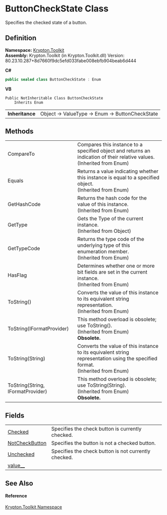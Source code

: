 # ButtonCheckState Class


Specifies the checked state of a button.



## Definition
**Namespace:** <a href="79d2eac2-21f4-54ff-7552-b20c33c30600.md">Krypton.Toolkit</a>  
**Assembly:** Krypton.Toolkit (in Krypton.Toolkit.dll) Version: 80.23.10.287+8d7660f9dc5efd033fabe008ebfb904beab6d444

**C#**
``` C#
public sealed class ButtonCheckState : Enum
```
**VB**
``` VB
Public NotInheritable Class ButtonCheckState
	Inherits Enum
```

<table><tr><td><strong>Inheritance</strong></td><td>Object  →  ValueType  →  Enum  →  ButtonCheckState</td></tr>
</table>



## Methods
<table>
<tr>
<td>CompareTo</td>
<td>Compares this instance to a specified object and returns an indication of their relative values.<br />(Inherited from Enum)</td></tr>
<tr>
<td>Equals</td>
<td>Returns a value indicating whether this instance is equal to a specified object.<br />(Inherited from Enum)</td></tr>
<tr>
<td>GetHashCode</td>
<td>Returns the hash code for the value of this instance.<br />(Inherited from Enum)</td></tr>
<tr>
<td>GetType</td>
<td>Gets the Type of the current instance.<br />(Inherited from Object)</td></tr>
<tr>
<td>GetTypeCode</td>
<td>Returns the type code of the underlying type of this enumeration member.<br />(Inherited from Enum)</td></tr>
<tr>
<td>HasFlag</td>
<td>Determines whether one or more bit fields are set in the current instance.<br />(Inherited from Enum)</td></tr>
<tr>
<td>ToString()</td>
<td>Converts the value of this instance to its equivalent string representation.<br />(Inherited from Enum)</td></tr>
<tr>
<td>ToString(IFormatProvider)</td>
<td>This method overload is obsolete; use ToString().<br />(Inherited from Enum)<br /><strong>Obsolete.</strong></td></tr>
<tr>
<td>ToString(String)</td>
<td>Converts the value of this instance to its equivalent string representation using the specified format.<br />(Inherited from Enum)</td></tr>
<tr>
<td>ToString(String, IFormatProvider)</td>
<td>This method overload is obsolete; use ToString(String).<br />(Inherited from Enum)<br /><strong>Obsolete.</strong></td></tr>
</table>

## Fields
<table>
<tr>
<td><a href="d243dbe7-d9a3-d038-8608-18ddfbb2bce2.md">Checked</a></td>
<td>Specifies the check button is currently checked.</td></tr>
<tr>
<td><a href="5aaa401a-9d01-0508-e73e-3debf0aa8468.md">NotCheckButton</a></td>
<td>Specifies the button is not a checked button.</td></tr>
<tr>
<td><a href="3f1269b8-0bd2-41c3-0a79-323ac9f91292.md">Unchecked</a></td>
<td>Specifies the check button is not currently checked.</td></tr>
<tr>
<td><a href="17f5a1bf-134b-6a49-da1d-3ed1dd49bb6f.md">value__</a></td>
<td> </td></tr>
</table>

## See Also


#### Reference
<a href="79d2eac2-21f4-54ff-7552-b20c33c30600.md">Krypton.Toolkit Namespace</a>  
